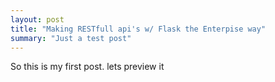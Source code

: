 ```yaml
---
layout: post
title: "Making RESTfull api's w/ Flask the Enterpise way"
summary: "Just a test post"
---
```


So this is my first post. lets preview it
